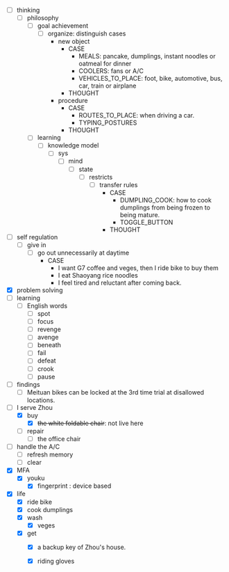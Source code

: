 - [ ] thinking
    - [ ] philosophy
        - [ ] goal achievement
            - [ ] organize: distinguish cases
                - new object
                    - CASE
                        - MEALS: pancake, dumplings, instant noodles or oatmeal for dinner
                        - COOLERS: fans or A/C
                        - VEHICLES_TO_PLACE: foot, bike, automotive, bus, car, train or airplane    
                    - THOUGHT
                - procedure
                    - CASE
                        - ROUTES_TO_PLACE: when driving a car.
                        - TYPING_POSTURES
                    - THOUGHT
        - [ ] learning
            - [ ] knowledge model
                - [ ] sys
                    - [ ] mind
                        - [ ] state
                            - [ ] restricts
                                - [ ] transfer rules
                                    - CASE
                                        - DUMPLING_COOK: how to cook dumplings from being frozen to being mature.
                                        - TOGGLE_BUTTON
                                    - THOUGHT
- [ ] self regulation
    - [ ] give in
        - [ ] go out unnecessarily at daytime
            - CASE
                - I want G7 coffee and veges, then I ride bike to buy them
                - I eat Shaoyang rice noodles
                - I feel tired and reluctant after coming back.
- [x] problem solving
- [ ] learning
    - [ ] English words
        - [ ] spot
        - [ ] focus
        - [ ] revenge
        - [ ] avenge
        - [ ] beneath
        - [ ] fail
        - [ ] defeat
        - [ ] crook
        - [ ] pause
- [ ] findings
    - [ ] Meituan bikes can be locked at the 3rd time trial at disallowed locations.
- [ ] I serve Zhou
    - [x] buy
        - [x] ~~the white foldable chair~~: not live here
    - [ ] repair
        - [ ] the office chair
- [ ] handle the A/C
    - [ ] refresh memory
    - [ ] clear
- [x] MFA
    - [x] youku
        - [x] fingerprint : device based
- [x] life
    - [x] ride bike
    - [x] cook dumplings
    - [x] wash
        - [x] veges
    - [x] get
        - [x] a backup key of Zhou's house.
        - [x] riding gloves
    
